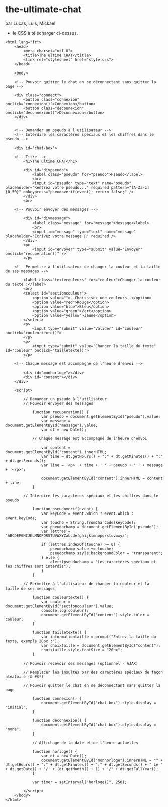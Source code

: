# the-ultimate-chat
par Lucas, Luis, Mickael
+ le CSS à télécharger ci-dessus.

<!DOCTYPE html>
    <html lang="fr">
        <head>
            <meta charset="utf-8">
            <title>The ultime CHAT</title>
            <link rel="stylesheet" href="style.css">
        </head>
        
        <body>

        <!-- Pouvoir quitter le chat en se déconnectant sans quitter la page -->

        <div class="connect">
            <button class="connexion" onclick="connexion()">Connexion</button>
            <button class="deconnexion" onclick="deconnexion()">Déconnexion</button>
        </div>


        <!-- Demander un pseudo à l'utilisateur -->
        <!-- Interdire les caractères spéciaux et les chiffres dans le pseudo -->

        <div id="chat-box">
            
        <!-- Titre -->
            <h1>The ultime CHAT</h1>

            <div id="divpseudo">
                <label class="pseudo" for="pseudo">Pseudo</label> 
                <br>
                <input id="pseudo" type="text" name="pseudo" placeholder="Rentrez votre pseudo..." required pattern="[A-Za-z]{0,50}" onkeypress="pseudoverif(event); return false;" /> 
            </div>
            <br>
         
        <!-- Pouvoir envoyer des messages -->

            <div id="divmessage">
                <label class="message" for="message">Message</label>
                <br>
                <input id="message" type="text" name="message" placeholder="Écrivez votre message 👋" required />
            </div>
            <p>
                <input id="envoyer" type="submit" value="Envoyer" onclick="recuperation()" />
            </p>

        <!-- Permettre à l'utilisateur de changer la couleur et la taille de ses messages --> 

            <label class="textecouleurs" for="couleur">Changer la couleur du texte :</label>
            <br>
            <select id="sectioncouleur">
                <option value="">--Choissisez une couleurs--</option>
                <option value="red">Rouge</option>
                <option value="blue">Bleu</option>
                <option value="green">Vert</option>
                <option value="yellow">Jaune</option>
            </select>
            <p>
                <input type="submit" value="Valider" id="couleur" onclick="couleurtexte()">
            </p>
            <p>
                <input type="submit" value="Changer la taille du texte" id="couleur" onclick="tailletexte()">
            </p>

        <!-- Chaque message est accompagné de l'heure d'envoi -->

            <div id="monhorloge"></div>
            <div id="content"></div>
        </div>

        <script>

            // Demander un pseudo à l'utilisateur
            // Pouvoir envoyer des messages 
            
                function recuperation() {
                    var pseudo = document.getElementById("pseudo").value;
                    var message = document.getElementById("message").value;
                    var dt = new Date();
        
                // Chaque message est accompagné de l'heure d'envoi
            
                    var content = document.getElementById("content").innerHTML;
                    var time = dt.getHours() + ":" + dt.getMinutes() + ":" + dt.getSeconds();
                    var line = '<p>' + time + ' ' + pseudo + ' ' + message + '</p>';
            
                    document.getElementById("content").innerHTML = content + line;
                }
            
            // Interdire les caractères spéciaux et les chiffres dans le pseudo
                
                function pseudoverif(event) {
                    var keyCode = event.which ? event.which : event.keyCode;
                    var touche = String.fromCharCode(keyCode);
                    var pseudochamp = document.getElementById('pseudo');
                    var lettres = 'ABCDEFGHIJKLMNOPQRSTUVWXYZabcdefghijklmnopqrstuvwxyz';
                
                    if (lettres.indexOf(touche) >= 0) {
                        pseudochamp.value += touche;
                        pseudochamp.style.backgroundColor = "transparent";
                    } else {
                        alert(pseudochamp = "Les caractères spéciaux et les chiffres sont interdis");
                    }
                }
            
            // Permettre à l'utilisateur de changer la couleur et la taille de ses messages
            
                function couleurtexte() {
                    var couleur = document.getElementById("sectioncouleur").value;
                    console.log(couleur);
                    document.getElementById("content").style.color = couleur; 
                }

                function tailletexte() {
                    var informationtaille = prompt("Entrez la taille du texte, exemple 20px :");
                    var choixtaille = document.getElementById("content");
                    choixtaille.style.fontSize = "20px";
                }
            
            // Pouvoir recevoir des messages (optionnel - AJAX) 
            
            // Remplacer les insultes par des caractères spéciaux de façon aléatoire (& #$*) 
            
            // Pouvoir quitter le chat en se déconnectant sans quitter la page
            
                function connexion() {
                    document.getElementById("chat-box").style.display = "initial";
                }
                
                function deconnexion() {
                    document.getElementById("chat-box").style.display = "none";
                }
                
                // Affichage de la date et de l'heure actuelles
                
                function horloge() {
                    var dt = new Date();
                    document.getElementById("monhorloge").innerHTML = "" + dt.getHours() + ":" + dt.getMinutes() + ":" + dt.getSeconds() + " Le " + dt.getDate() + '/' + (dt.getMonth() + 1) + '/' + dt.getFullYear();
                }
                
                var timer = setInterval("horloge()", 250);
            
            </script>
        </body>
    </html> 
